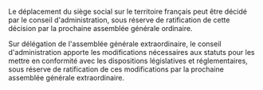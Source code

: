 Le déplacement du siège social sur le territoire français peut être décidé par le conseil d'administration, sous réserve de ratification de cette décision par la prochaine assemblée générale ordinaire.


Sur délégation de l'assemblée générale extraordinaire, le conseil d'administration apporte les modifications nécessaires aux statuts pour les mettre en conformité avec les dispositions législatives et réglementaires, sous réserve de ratification de ces modifications par la prochaine assemblée générale extraordinaire.


  

  
